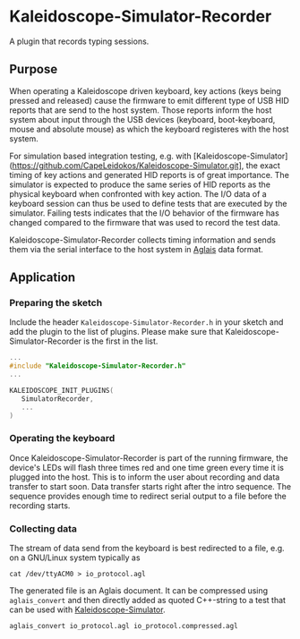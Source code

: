 # Kaleidoscope-Simulator-Recorder

A plugin that records typing sessions.

## Purpose

When operating a Kaleidoscope driven keyboard, key actions (keys being pressed and released) cause
the firmware to emit different type of USB HID reports that are send to the host system. Those reports inform the host system
about input through the USB devices (keyboard, boot-keyboard, mouse and absolute mouse) as which the keyboard registeres with the host system.

For simulation based integration testing, e.g. with [Kaleidoscope-Simulator](https://github.com/CapeLeidokos/Kaleidoscope-Simulator.git],
the exact timing of key actions and generated HID reports is of great importance. The simulator is expected to produce the same series of HID reports as the physical keyboard when confronted with key action. The I/O data of a keyboard session can thus be used to define tests that are executed by the simulator. Failing tests indicates that the I/O behavior of the firmware has changed compared to the firmware that was used to record the test data.

Kaleidoscope-Simulator-Recorder collects timing information and sends them via the serial interface to the host system in [Aglais](https://github.com/CapeLeidokos/Aglais.git) data format.

## Application

### Preparing the sketch

Include the header `Kaleidoscope-Simulator-Recorder.h` in your sketch and add the plugin to the list of plugins.
Please make sure that Kaleidoscope-Simulator-Recorder is the first in the list.

```cpp
...
#include "Kaleidoscope-Simulator-Recorder.h"
...

KALEIDOSCOPE_INIT_PLUGINS(
   SimulatorRecorder,
   ...
)
```

### Operating the keyboard

Once Kaleidoscope-Simulator-Recorder is part of the running firmware, the device's LEDs will flash three times red and one time green every time it is plugged into the host. This is to inform the user about recording and data transfer to start soon. Data transfer starts right after the intro sequence. The sequence provides enough time to redirect serial output to a file before the recording starts.

### Collecting data

The stream of data send from the keyboard is best redirected to a file, e.g. on a GNU/Linux system typically as

```
cat /dev/ttyACM0 > io_protocol.agl
```

The generated file is an Aglais document. It can be compressed using `aglais_convert`
and then directly added as quoted C++-string to a test that 
can be used with [Kaleidoscope-Simulator](https://github.com/CapeLeidokos/Kaleidoscope-Simulator.git).

```
aglais_convert io_protocol.agl io_protocol.compressed.agl
```
